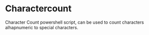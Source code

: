 # Charactercount
Character Count powershell script, can be used to count characters alhapnumeric to special characters.
